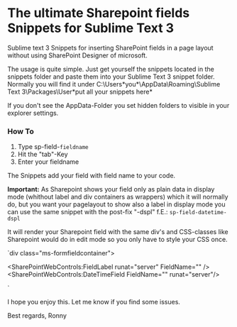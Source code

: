 The ultimate Sharepoint fields Snippets for Sublime Text 3
==========================================================

Sublime text 3 Snippets for inserting SharePoint fields in a page layout without using SharePoint Designer of microsoft.

The usage is quite simple. Just get yourself the snippets located in the snippets folder and paste them into your Sublime Text 3 snippet folder. 
Normally you will find it under C:\Users\*you*\AppData\Roaming\Sublime Text 3\Packages\User\*put all your snippets here*

If you don't see the AppData-Folder you set hidden folders to visible in your explorer settings.

### How To

1. Type sp-field-`fieldname`
2. Hit the "tab"-Key
3. Enter your fieldname

The Snippets add your field with field name to your code. 

**Important:**
As Sharepoint shows your field only as plain data in display mode (whithout label and div containers as wrappers) which it will normally do,  but you want your pagelayout to show also a label in display mode you can use the same snippet with the post-fix "-dspl"
f.E.: `sp-field-datetime-dspl`

It will render your Sharepoint field with the same div's and CSS-classes like Sharepoint would do in edit mode so you only have to style your CSS once. 

`div class="ms-formfieldcontainer">
	<div class="ms-formfieldlabelcontainer">
		<span class="ms-formfieldlabel">
			<SharePointWebControls:FieldLabel runat="server" FieldName="" />
		</span>
	</div>
	<div class="ms-formfieldvaluecontainer">
		<SharePointWebControls:DateTimeField FieldName="" runat="server"/>
	</div>
</div>`

I hope you enjoy this. Let me know if you find some issues.

Best regards,
Ronny





